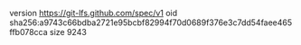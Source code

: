version https://git-lfs.github.com/spec/v1
oid sha256:a9743c66bdba2721e95bcbf82994f70d0689f376e3c7dd54faee465ffb078cca
size 9243
